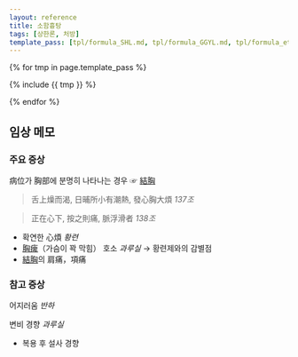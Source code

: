 ```yaml
---
layout: reference
title: 소함흉탕
tags: [상한론, 처방]
template_pass: [tpl/formula_SHL.md, tpl/formula_GGYL.md, tpl/formula_etc.md]
---
```



{% for tmp in page.template_pass %}

{% include {{ tmp }} %}

{% endfor %}

## 임상 메모

### 주요 증상

病位가 胸部에 분명히 나타나는 경우 ☞ [結胸]({{site.sympurl}}/결흉)

> 舌上燥而渴, 日晡所小有潮熱, 發心胸大煩 _137조_

> 正在心下, 按之則痛, 脈浮滑者 _138조_

* 확연한 心煩 _황련_
* [胸痺]({{site.sympurl}}/흉비)（가슴이 꽉 막힘） 호소 _과루실_ → 황련제와의 감별점
* [結胸]({{site.sympurl}}/결흉)의 肩痛，項痛

### 참고 증상

어지러움 _반하_

변비 경향 _과루실_
* 복용 후 설사 경향
